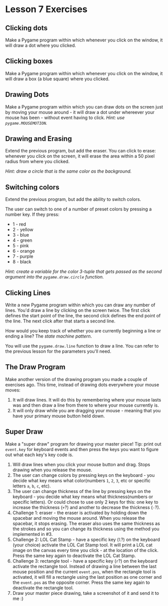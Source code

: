 # Lesson 7 Exercises

## Clicking dots

Make a Pygame program within which whenever you click on the window, it will
draw a dot where you clicked.

## Clicking boxes

Make a Pygame program within which whenever you click on the window, it will
draw a box (a blue square) where you clicked.

## Drawing Dots

Make a Pygame program within which you can draw dots on the screen just by
moving your mouse around - it will draw a dot under whereever your mouse
has been - without event having to click. *Hint: use `pygame.MOUSEMOTION`.*

## Drawing and Erasing

Extend the previous program, but add the eraser. You can click to erase:
whenever you click on the screen, it will erase the area within a 50 pixel
radius from where you clicked.

*Hint: draw a circle that is the same color as the background.*

## Switching colors

Extend the previous program, but add the ability to switch colors.

The user can switch to one of a number of preset colors by pressing a number
key. If they press:

* 1 - red
* 2 - yellow
* 3 - blue
* 4 - green
* 5 - pink
* 6 - orange
* 7 - purple
* 8 - black

*Hint: create a variable for the color 3-tuple that gets passed as the second
argument into the `pygame.draw.circle` function.*

## Clicking Lines

Write a new Pygame program within which you can draw any number of lines.
You'd draw a line by clicking on the screen twice. The first click defines
the start point of the line, the second click defines the end point of the line.
The next click after that starts a second line.

How would you keep track of whether you are currently beginning a line or
ending a line? The *state machine pattern*.

You will use the `pygame.draw.line` function to draw a line. You can refer
to the previous lesson for the parameters you'll need.

## The Draw Program

Make another version of the drawing program you made a couple of exercises ago.
This time, instead of drawing dots everywhere your mouse moves:

1. It will draw lines. It will do this by remembering where your mouse lasts
was and then draw a line from there to where your mouse currently is.
2. It will only draw while you are dragging your mouse - meaning that you
have your primary mouse button held down.

## Super Draw

Make a "super draw" program for drawing your master piece! Tip: print out
`event.key` for keyboard events and then press the keys you want to figure
out what each key's key code is.

1. Will draw lines when you click your mouse button and drag. Stops drawing
when you release the mouse.
2. The user can change colors by pressing keys on the keyboard - you decide
what key means what color(numbers `1`, `2`, `3`, etc or specific letters
  `a`, `b`, `c`, etc).
3. The user can change thickness of the line by pressing keys on the keyboard -
you decide what key means what thickness(numbers or specific letters).
Or could chose to use only 2 keys
for this: one key to increase the thickness (`+`?) and another to decrease
the thickness (`-`?).
4. Challenge 1: eraser - the eraser is activated by holding down the spacebar
and moving the mouse around. When you release the spacebar, it stops erasing.
The eraser also uses the same thickness as the strokes and so you can
change its thickness using the method you implemented in \#3.
5. Challenge 2: LOL Cat Stamp - have a specific key (`l`?) on the keyboard (your
  choice) activate the LOL Cat Stamp tool. It will print a LOL cat image on the
  canvas every time you click - at the location of the click. Press the same key
  again to deactivate the LOL Cat Stamp.
6. Challenge 3: rectangle tool - have a specific key (`r`?) on the keyboard activate
the rectangle tool. Instead of drawing a line between the last mouse position
and the current `event.pos`, when the rectangle tool is activated, it will
fill a rectangle using the last position as one corner and the `event.pos`
as the opposite corner. Press the same key again to deactivate the rectangle
tool.
7. Draw your master piece drawing, take a screenshot of it and send it to me :)

